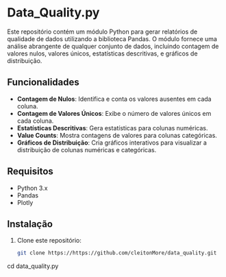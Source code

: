 # Data_Quality.py

Este repositório contém um módulo Python para gerar relatórios de qualidade de dados utilizando a biblioteca Pandas. O módulo fornece uma análise abrangente de qualquer conjunto de dados, incluindo contagem de valores nulos, valores únicos, estatísticas descritivas, e gráficos de distribuição.

## Funcionalidades

- **Contagem de Nulos**: Identifica e conta os valores ausentes em cada coluna.
- **Contagem de Valores Únicos**: Exibe o número de valores únicos em cada coluna.
- **Estatísticas Descritivas**: Gera estatísticas para colunas numéricas.
- **Value Counts**: Mostra contagens de valores para colunas categóricas.
- **Gráficos de Distribuição**: Cria gráficos interativos para visualizar a distribuição de colunas numéricas e categóricas.

## Requisitos

- Python 3.x
- Pandas
- Plotly

## Instalação

1. Clone este repositório:
   ```bash
   git clone https://https://github.com/cleitonMore/data_quality.git
cd data_quality.py

